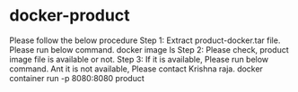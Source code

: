 # docker-product
Please follow the below procedure
Step 1: Extract product-docker.tar file. Please run below command.
docker image ls
Step 2: Please check, product image file is available or not.
Step 3: If it is available, Please run below command. Ant it is not available, Please contact Krishna raja.
docker container run -p 8080:8080 product
